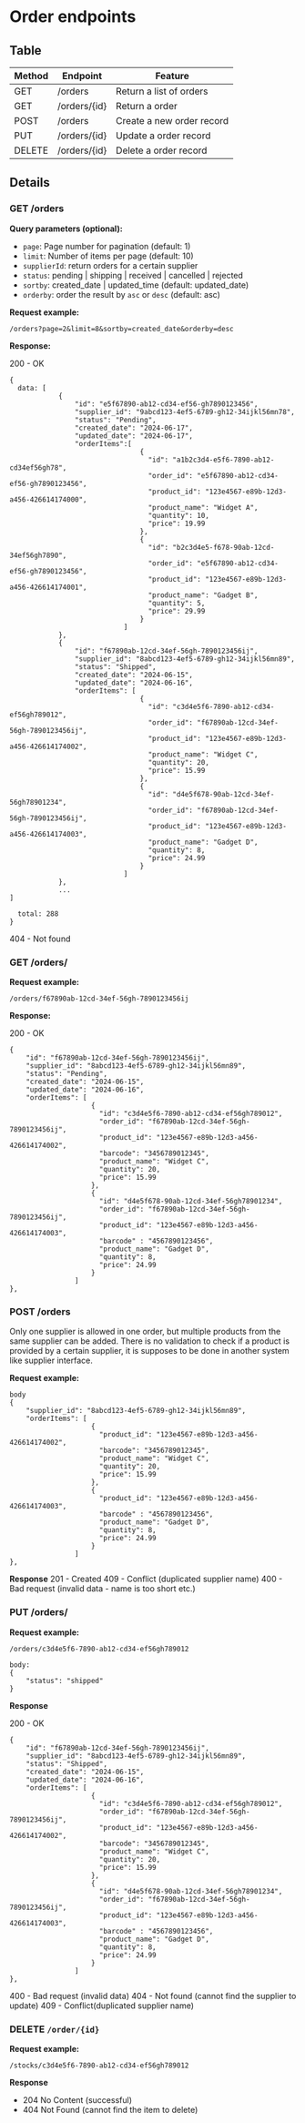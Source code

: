 # Order endpoints

## Table

| Method | Endpoint     | Feature                   |
| ------ | ------------ | ------------------------- |
| GET    | /orders      | Return a list of orders   |
| GET    | /orders/{id} | Return a order            |
| POST   | /orders      | Create a new order record |
| PUT    | /orders/{id} | Update a order record     |
| DELETE | /orders/{id} | Delete a order record     |

## Details

### GET /orders

**Query parameters (optional):**

- `page`: Page number for pagination (default: 1)
- `limit`: Number of items per page (default: 10)
- `supplierId`: return orders for a certain supplier
- `status`: pending | shipping | received | cancelled | rejected
- `sortby`: created_date | updated_time (default: updated_date)
- `orderby`: order the result by `asc` or `desc` (default: asc)

**Request example:**

```
/orders?page=2&limit=8&sortby=created_date&orderby=desc
```

**Response:**

200 - OK

```
{
  data: [
            {
                "id": "e5f67890-ab12-cd34-ef56-gh7890123456",
                "supplier_id": "9abcd123-4ef5-6789-gh12-34ijkl56mn78",
                "status": "Pending",
                "created_date": "2024-06-17",
                "updated_date": "2024-06-17",
                "orderItems":[
                                {
                                  "id": "a1b2c3d4-e5f6-7890-ab12-cd34ef56gh78",
                                  "order_id": "e5f67890-ab12-cd34-ef56-gh7890123456",
                                  "product_id": "123e4567-e89b-12d3-a456-426614174000",
                                  "product_name": "Widget A",
                                  "quantity": 10,
                                  "price": 19.99
                                },
                                {
                                  "id": "b2c3d4e5-f678-90ab-12cd-34ef56gh7890",
                                  "order_id": "e5f67890-ab12-cd34-ef56-gh7890123456",
                                  "product_id": "123e4567-e89b-12d3-a456-426614174001",
                                  "product_name": "Gadget B",
                                  "quantity": 5,
                                  "price": 29.99
                                }
                            ]
            },
            {
                "id": "f67890ab-12cd-34ef-56gh-7890123456ij",
                "supplier_id": "8abcd123-4ef5-6789-gh12-34ijkl56mn89",
                "status": "Shipped",
                "created_date": "2024-06-15",
                "updated_date": "2024-06-16",
                "orderItems": [
                                {
                                  "id": "c3d4e5f6-7890-ab12-cd34-ef56gh789012",
                                  "order_id": "f67890ab-12cd-34ef-56gh-7890123456ij",
                                  "product_id": "123e4567-e89b-12d3-a456-426614174002",
                                  "product_name": "Widget C",
                                  "quantity": 20,
                                  "price": 15.99
                                },
                                {
                                  "id": "d4e5f678-90ab-12cd-34ef-56gh78901234",
                                  "order_id": "f67890ab-12cd-34ef-56gh-7890123456ij",
                                  "product_id": "123e4567-e89b-12d3-a456-426614174003",
                                  "product_name": "Gadget D",
                                  "quantity": 8,
                                  "price": 24.99
                                }
                            ]
            },
            ...
]

  total: 288
}
```

404 - Not found

### GET /orders/

**Request example:**

```
/orders/f67890ab-12cd-34ef-56gh-7890123456ij
```

**Response:**

200 - OK

```
{
    "id": "f67890ab-12cd-34ef-56gh-7890123456ij",
    "supplier_id": "8abcd123-4ef5-6789-gh12-34ijkl56mn89",
    "status": "Pending",
    "created_date": "2024-06-15",
    "updated_date": "2024-06-16",
    "orderItems": [
                    {
                      "id": "c3d4e5f6-7890-ab12-cd34-ef56gh789012",
                      "order_id": "f67890ab-12cd-34ef-56gh-7890123456ij",
                      "product_id": "123e4567-e89b-12d3-a456-426614174002",
                      "barcode": "3456789012345",
                      "product_name": "Widget C",
                      "quantity": 20,
                      "price": 15.99
                    },
                    {
                      "id": "d4e5f678-90ab-12cd-34ef-56gh78901234",
                      "order_id": "f67890ab-12cd-34ef-56gh-7890123456ij",
                      "product_id": "123e4567-e89b-12d3-a456-426614174003",
                      "barcode" : "4567890123456",
                      "product_name": "Gadget D",
                      "quantity": 8,
                      "price": 24.99
                    }
                ]
},

```

### POST /orders

Only one supplier is allowed in one order, but multiple products from the same supplier can be added.
There is no validation to check if a product is provided by a certain supplier, it is supposes to be done in another system like supplier interface.

**Request example:**

```
body
{
    "supplier_id": "8abcd123-4ef5-6789-gh12-34ijkl56mn89",
    "orderItems": [
                    {
                      "product_id": "123e4567-e89b-12d3-a456-426614174002",
                      "barcode": "3456789012345",
                      "product_name": "Widget C",
                      "quantity": 20,
                      "price": 15.99
                    },
                    {
                      "product_id": "123e4567-e89b-12d3-a456-426614174003",
                      "barcode" : "4567890123456",
                      "product_name": "Gadget D",
                      "quantity": 8,
                      "price": 24.99
                    }
                ]
},
```

**Response**
201 - Created
409 - Conflict (duplicated supplier name)
400 - Bad request (invalid data - name is too short etc.)

### PUT /orders/

**Request example:**

```
/orders/c3d4e5f6-7890-ab12-cd34-ef56gh789012

body:
{
    "status": "shipped"
}
```

**Response**

200 - OK

```
{
    "id": "f67890ab-12cd-34ef-56gh-7890123456ij",
    "supplier_id": "8abcd123-4ef5-6789-gh12-34ijkl56mn89",
    "status": "Shipped",
    "created_date": "2024-06-15",
    "updated_date": "2024-06-16",
    "orderItems": [
                    {
                      "id": "c3d4e5f6-7890-ab12-cd34-ef56gh789012",
                      "order_id": "f67890ab-12cd-34ef-56gh-7890123456ij",
                      "product_id": "123e4567-e89b-12d3-a456-426614174002",
                      "barcode": "3456789012345",
                      "product_name": "Widget C",
                      "quantity": 20,
                      "price": 15.99
                    },
                    {
                      "id": "d4e5f678-90ab-12cd-34ef-56gh78901234",
                      "order_id": "f67890ab-12cd-34ef-56gh-7890123456ij",
                      "product_id": "123e4567-e89b-12d3-a456-426614174003",
                      "barcode" : "4567890123456",
                      "product_name": "Gadget D",
                      "quantity": 8,
                      "price": 24.99
                    }
                ]
},
```

400 - Bad request (invalid data)
404 - Not found (cannot find the supplier to update)
409 - Conflict(duplicated supplier name)

### DELETE `/order/{id}`

**Request example:**

```
/stocks/c3d4e5f6-7890-ab12-cd34-ef56gh789012
```

**Response**

- 204 No Content (successful)
- 404 Not Found (cannot find the item to delete)

